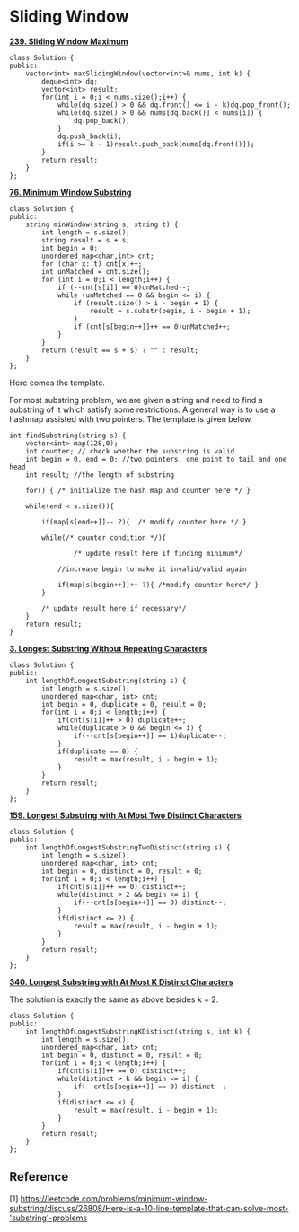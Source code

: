 # Sliding Window

**[239. Sliding Window Maximum](https://leetcode.com/problems/sliding-window-maximum/)**

```
class Solution {
public:
    vector<int> maxSlidingWindow(vector<int>& nums, int k) {
        deque<int> dq;
        vector<int> result;
        for(int i = 0;i < nums.size();i++) {
            while(dq.size() > 0 && dq.front() <= i - k)dq.pop_front();
            while(dq.size() > 0 && nums[dq.back()] < nums[i]) {
                dq.pop_back();
            }
            dq.push_back(i);
            if(i >= k - 1)result.push_back(nums[dq.front()]);
        }
        return result;
    }
};
```

**[76. Minimum Window Substring](https://leetcode.com/problems/minimum-window-substring/)**

```
class Solution {
public:
    string minWindow(string s, string t) {
        int length = s.size();
        string result = s + s;
        int begin = 0;
        unordered_map<char,int> cnt;
        for (char x: t) cnt[x]++;
        int unMatched = cnt.size();
        for (int i = 0;i < length;i++) {
            if (--cnt[s[i]] == 0)unMatched--;
            while (unMatched == 0 && begin <= i) {
                if (result.size() > i - begin + 1) {
                    result = s.substr(begin, i - begin + 1);
                }
                if (cnt[s[begin++]]++ == 0)unMatched++;
            }
        }
        return (result == s + s) ? "" : result;
    }
};
```

Here comes the template.

For most substring problem, we are given a string and need to find a substring of it which satisfy some restrictions. A general way is to use a hashmap assisted with two pointers. The template is given below.

```
int findSubstring(string s) {
    vector<int> map(128,0);
    int counter; // check whether the substring is valid
    int begin = 0, end = 0; //two pointers, one point to tail and one  head
    int result; //the length of substring

    for() { /* initialize the hash map and counter here */ }

    while(end < s.size()){

        if(map[s[end++]]-- ?){  /* modify counter here */ }

        while(/* counter condition */){ 
                
                /* update result here if finding minimum*/

            //increase begin to make it invalid/valid again
            
            if(map[s[begin++]]++ ?){ /*modify counter here*/ }
        }  

        /* update result here if necessary*/
    }
    return result;
}
```

**[3. Longest Substring Without Repeating Characters](https://leetcode.com/problems/longest-substring-without-repeating-characters/)**

```
class Solution {
public:
    int lengthOfLongestSubstring(string s) {
        int length = s.size();
        unordered_map<char, int> cnt;
        int begin = 0, duplicate = 0, result = 0;
        for(int i = 0;i < length;i++) {
            if(cnt[s[i]]++ > 0) duplicate++;
            while(duplicate > 0 && begin <= i) {
                if(--cnt[s[begin++]] == 1)duplicate--;
            }
            if(duplicate == 0) {
                result = max(result, i - begin + 1);
            }
        }
        return result;
    }
};
```

**[159. Longest Substring with At Most Two Distinct Characters](https://leetcode.com/problems/longest-substring-with-at-most-two-distinct-characters/submissions/)**

```
class Solution {
public:
    int lengthOfLongestSubstringTwoDistinct(string s) {
        int length = s.size();
        unordered_map<char, int> cnt;
        int begin = 0, distinct = 0, result = 0;
        for(int i = 0;i < length;i++) {
            if(cnt[s[i]]++ == 0) distinct++;
            while(distinct > 2 && begin <= i) {
                if(--cnt[s[begin++]] == 0) distinct--;
            }
            if(distinct <= 2) {
                result = max(result, i - begin + 1);
            }
        }
        return result;
    }
};
```

**[340. Longest Substring with At Most K Distinct Characters](https://leetcode.com/problems/longest-substring-with-at-most-k-distinct-characters/submissions/)**

The solution is exactly the same as above besides k = 2.

```
class Solution {
public:
    int lengthOfLongestSubstringKDistinct(string s, int k) {
        int length = s.size();
        unordered_map<char, int> cnt;
        int begin = 0, distinct = 0, result = 0;
        for(int i = 0;i < length;i++) {
            if(cnt[s[i]]++ == 0) distinct++;
            while(distinct > k && begin <= i) {
                if(--cnt[s[begin++]] == 0) distinct--;
            }
            if(distinct <= k) {
                result = max(result, i - begin + 1);
            }
        }
        return result;
    }
};
```

## Reference

[1] <https://leetcode.com/problems/minimum-window-substring/discuss/26808/Here-is-a-10-line-template-that-can-solve-most-'substring'-problems>
